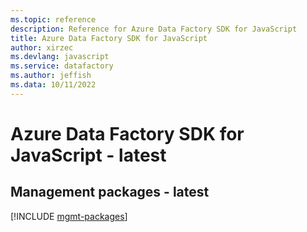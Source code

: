 ```yaml
---
ms.topic: reference
description: Reference for Azure Data Factory SDK for JavaScript
title: Azure Data Factory SDK for JavaScript
author: xirzec
ms.devlang: javascript
ms.service: datafactory
ms.author: jeffish
ms.data: 10/11/2022
---
```

# Azure Data Factory SDK for JavaScript - latest

## Management packages - latest
[!INCLUDE [mgmt-packages](data-factory-mgmt-index.md)]